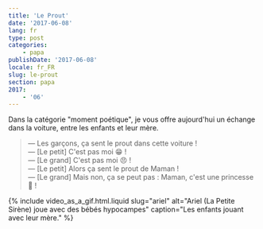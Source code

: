 ```yaml
---
title: 'Le Prout'
date: '2017-06-08'
lang: fr
type: post
categories:
    - papa
publishDate: '2017-06-08'
locale: fr_FR
slug: le-prout
section: papa
2017:
    - '06'
---
```


Dans la catégorie "moment poétique", je vous offre aujourd'hui un échange dans la voiture, entre les enfants et leur mère.

<!--more-->

> — Les garçons, ça sent le prout dans cette voiture !  
> — [Le petit] C'est pas moi 😁 !  
> — [Le grand] C'est pas moi 😠 !  
> — [Le petit] Alors ça sent le prout de Maman !  
> — [Le grand] Mais non, ça se peut pas : Maman, c'est une princesse 👸 !

{% include video_as_a_gif.html.liquid
    slug="ariel"
    alt="Ariel (La Petite Sirène) joue avec des bébés hypocampes"
    caption="Les enfants jouant avec leur mère."
%}
